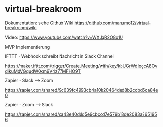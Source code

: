 # virtual-breakroom

Dokumentation: siehe Github Wiki https://github.com/manumo12/virtual-breakroom/wiki <p>
Video: https://www.youtube.com/watch?v=WXJqR2O8o1U

MVP Implementierung

IFTTT - Webhook schreibt Nachricht in Slack Channel

https://maker.ifttt.com/trigger/Create_Meeting/with/key/kbUGrWdIogcA8OvdikuMdVGqudW0xm9V4z77MFHO9T

Zapier - Slack --> Zoom

https://zapier.com/shared/9c639fc4993cb4a10b20464ded8b2ccbd5ca84e0

Zapier - Zoom --> Slack

https://zapier.com/shared/ca43e40ddd5e9cbccd7e579b18de2083a8651956
